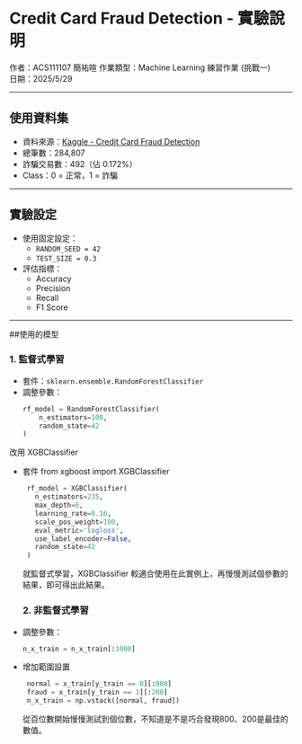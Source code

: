 # Credit Card Fraud Detection - 實驗說明

作者：ACS111107  簡祐暄
作業類型：Machine Learning 練習作業 (挑戰一)  
日期：2025/5/29  

---

## 使用資料集

- 資料來源：[Kaggle - Credit Card Fraud Detection](https://www.kaggle.com/datasets/mlg-ulb/creditcardfraud)
- 總筆數：284,807
- 詐騙交易數：492（佔 0.172%）
- Class：0 = 正常，1 = 詐騙

---

## 實驗設定

- 使用固定設定：
  - `RANDOM_SEED = 42`
  - `TEST_SIZE = 0.3`
- 評估指標：
  - Accuracy
  - Precision
  - Recall
  - F1 Score

---

##使用的模型

### 1. 監督式學習
- 套件：`sklearn.ensemble.RandomForestClassifier`
- 調整參數：
  ```python
  rf_model = RandomForestClassifier(
      n_estimators=100, 
      random_state=42
  )
  ```
改用 XGBClassifier
- 套件 from xgboost import XGBClassifier
   ```python
    rf_model = XGBClassifier(
      n_estimators=235,
      max_depth=6,
      learning_rate=0.16,
      scale_pos_weight=100,
      eval_metric='logloss',
      use_label_encoder=False,
      random_state=42
    )
   ```
     就監督式學習，XGBClassifier 較適合使用在此實例上，再慢慢測試個參數的結果，即可得出此結果。

  ### 2. 非監督式學習
- 調整參數：
  ```python
  n_x_train = n_x_train[:1000]
  ```
- 增加範圍設置
   ```python
    normal = x_train[y_train == 0][:800]
    fraud = x_train[y_train == 1][:200]
    n_x_train = np.vstack([normal, fraud])
   ```
     從百位數開始慢慢測試到個位數，不知道是不是巧合發現800、200是最佳的數值。
  
   
